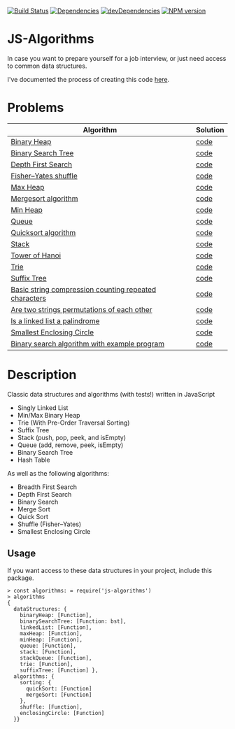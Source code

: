 [![Build Status](https://travis-ci.org/duereg/js-algorithms.svg)](https://travis-ci.org/duereg/js-algorithms)
[![Dependencies](https://david-dm.org/duereg/js-algorithms.svg)](https://david-dm.org/duereg/js-algorithms)
[![devDependencies](https://david-dm.org/duereg/js-algorithms/dev-status.svg)](https://david-dm.org/duereg/js-algorithms#info=devDependencies&view=table)
[![NPM version](https://badge.fury.io/js/js-algorithms.svg)](http://badge.fury.io/js/js-algorithms)

JS-Algorithms
=============

In case you want to prepare yourself for a job interview, or just need access to common data structures.

I've documented the process of creating this code [here](http://blog.mattblair.co).

# Problems

| Algorithm                                                               | Solution                                                                                                                     |
|--------------------------------------------------------------------------|-----------------------------------------------------------------------------------------------------|
| [Binary Heap](http://en.wikipedia.org/wiki/Binary_heap)                   | [code](https://github.com/duereg/js-algorithms/blob/master/lib/dataStructures/binaryHeap.js)                               |
| [Binary Search Tree](http://en.wikipedia.org/wiki/Binary_search_tree)     | [code](https://github.com/duereg/js-algorithms/blob/master/lib/dataStructures/binarySearchTree.js)  |
| [Depth First Search](http://en.wikipedia.org/wiki/Depth-first_search)    | [code](https://github.com/duereg/js-algorithms/blob/master/lib/algorithms/4-searching/depthFirstSearch.js) |
| [Fisher–Yates shuffle](http://en.wikipedia.org/wiki/Fisher%E2%80%93Yates_shuffle) | [code](https://github.com/duereg/js-algorithms/blob/master/lib/algorithms/1-strings/shuffle.js) |
| [Max Heap](http://en.wikipedia.org/wiki/Binary_heap)                      | [code](https://github.com/duereg/js-algorithms/blob/master/lib/dataStructures/maxHeap.js) |
| [Mergesort algorithm](https://en.wikipedia.org/wiki/Merge_sort)          | [code](https://github.com/duereg/js-algorithms/blob/master/lib/algorithms/11-sorting/mergeSort.js) |
| [Min Heap](http://en.wikipedia.org/wiki/Binary_heap)                      | [code](https://github.com/duereg/js-algorithms/blob/master/lib/dataStructures/minHeap.js) |
| [Queue](http://en.wikipedia.org/wiki/Queue_%28abstract_data_type%29)      | [code](https://github.com/duereg/js-algorithms/blob/master/lib/dataStructures/queue.js)  |
| [Quicksort algorithm](http://en.wikipedia.org/wiki/Quicksort)            | [code](https://github.com/duereg/js-algorithms/blob/master/lib/algorithms/11-sorting/quickSort.js) |
| [Stack](http://en.wikipedia.org/wiki/Stack_%28abstract_data_type%29)      | [code](https://github.com/duereg/js-algorithms/blob/master/lib/dataStructures/stack.js)  |
| [Tower of Hanoi](http://en.wikipedia.org/wiki/Tower_of_Hanoi)            | [code](https://github.com/duereg/js-algorithms/blob/master/lib/algorithms/3-stacks/hanoi.js) |
| [Trie](http://en.wikipedia.org/wiki/Trie)                                 | [code](https://github.com/duereg/js-algorithms/blob/master/lib/dataStructures/trie.js)  |
| [Suffix Tree](http://www.allisons.org/ll/AlgDS/Tree/Suffix/)               |[code](https://github.com/duereg/js-algorithms/blob/master/lib/dataStructures/suffixTree.js) |
| [Basic string compression counting repeated characters](http://codereview.stackexchange.com/questions/65335/basic-string-compression-counting-repeated-characters) | [code](https://github.com/duereg/js-algorithms/blob/master/lib/algorithms/1-strings/compress.js) |
| [Are two strings permutations of each other](http://stackoverflow.com/questions/2131997/checking-if-two-strings-are-permutations-of-each-other) | [code](https://github.com/duereg/js-algorithms/blob/master/lib/algorithms/1-strings/permutation.js) |
| [Is a linked list a palindrome](http://www.geeksforgeeks.org/function-to-check-if-a-singly-linked-list-is-palindrome/) | [code](https://github.com/duereg/js-algorithms/blob/master/lib/algorithms/2-linkedLists/palindrome.js) |
| [Smallest Enclosing Circle](https://www.nayuki.io/page/smallest-enclosing-circle) | [code](https://github.com/duereg/js-algorithms/blob/master/lib/algorithms/4-searching/smallestEnclosingCircle.js)  |
| [Binary search algorithm with example program](https://www.scaler.com/topics/data-structures/binary-search-algorithm/) | [code](https://github.com/duereg/js-algorithms/blob/master/lib/algorithms/4-searching/smallestEnclosingCircle.js)  |

# Description

Classic data structures and algorithms (with tests!) written in JavaScript

* Singly Linked List
* Min/Max Binary Heap
* Trie (With Pre-Order Traversal Sorting)
* Suffix Tree
* Stack (push, pop, peek, and isEmpty)
* Queue (add, remove, peek, isEmpty)
* Binary Search Tree
* Hash Table

As well as the following algorithms:

* Breadth First Search
* Depth First Search
* Binary Search
* Merge Sort
* Quick Sort
* Shuffle (Fisher–Yates)
* Smallest Enclosing Circle

## Usage

If you want access to these data structures in your project, include this package.

```shell
> const algorithms: = require('js-algorithms')
> algorithms
{
  dataStructures: {
    binaryHeap: [Function],
    binarySearchTree: [Function: bst],
    linkedList: [Function],
    maxHeap: [Function],
    minHeap: [Function],
    queue: [Function],
    stack: [Function],
    stackQueue: [Function],
    trie: [Function],
    suffixTree: [Function] },
  algorithms: {
    sorting: {
      quickSort: [Function]
      mergeSort: [Function]
    },
    shuffle: [Function],
    enclosingCircle: [Function]
  }}
```
